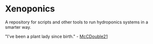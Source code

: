 # Xenoponics
A repository for scripts and other tools to run hydroponics systems in a smarter way.

"I've been a plant lady since birth." - [McCDouble21](https://www.youtube.com/watch?v=dQw4w9WgXcQ)

